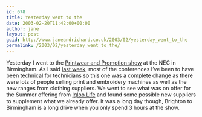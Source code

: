 ```yaml
---
id: 678
title: Yesterday went to the
date: 2003-02-20T11:42:00+00:00
author: jane
layout: post
guid: http://www.janeandrichard.co.uk/2003/02/yesterday_went_to_the
permalink: /2003/02/yesterday_went_to_the/
---
```

Yesterday I went to the [Printwear and Promotion show](http://www.batiste.co.uk/2003/index.htm) at the NEC in Birmingham. As I said [last week](http://www.janeandrichard.co.uk/2003/02/today_went_to_the), most of the conferences I&#8217;ve been to have been technical for technicians so this one was a complete change as there were lots of people selling print and embroidery machines as well as the new ranges from clothing suppliers. We went to see what was on offer for the Summer offering from [Igloo Life](http://www.IglooLife.com) and found some possible new suppliers to supplement what we already offer. It was a long day though, Brighton to Birmingham is a long drive when you only spend 3 hours at the show.